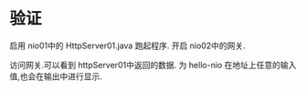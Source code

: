 # 验证
启用 nio01中的 HttpServer01.java 跑起程序.
开启 nio02中的网关.

访问网关.可以看到 httpServer01中返回的数据. 为 hello-nio
在地址上任意的输入值,也会在输出中进行显示.
